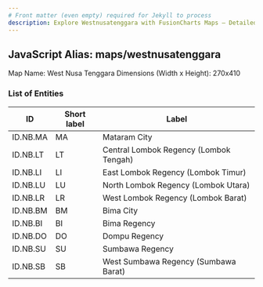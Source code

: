```yaml
---
# Front matter (even empty) required for Jekyll to process
description: Explore Westnusatenggara with FusionCharts Maps – Detailed features for seamless integration. Try now & enhance your data visualization today! 
---
```


## JavaScript Alias: maps/westnusatenggara

Map Name: West Nusa Tenggara
Dimensions (Width x Height): 270x410





### List of Entities

ID | Short label | Label
---|---|---|
ID.NB.MA|MA|Mataram City
ID.NB.LT|LT|Central Lombok Regency (Lombok Tengah)
ID.NB.LI|LI|East Lombok Regency (Lombok Timur)
ID.NB.LU|LU|North Lombok Regency (Lombok Utara)
ID.NB.LR|LR|West Lombok Regency (Lombok Barat)
ID.NB.BM|BM|Bima City
ID.NB.BI|BI|Bima Regency
ID.NB.DO|DO|Dompu Regency
ID.NB.SU|SU|Sumbawa Regency
ID.NB.SB|SB|West Sumbawa Regency (Sumbawa Barat)